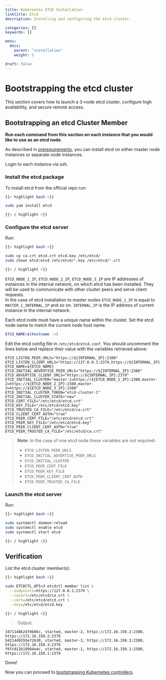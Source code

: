 ```yaml
---
title: Kubernetes ETCD Installation
linktitle: Etcd
description: Installing and configuring the etcd cluster.

categories: []
keywords: []

menu:
  docs:
    parent: "installation"
    weight: 5

draft: false
---
```


# Bootstrapping the etcd cluster
This section covers how to launch a 3-node etcd cluster, configure high availability, and secure remote access.

## Bootstrapping an etcd Cluster Member
**Run each command from this section on each instance that you would like to use as an etcd node**.

As described in [prerequirements](../prerequirements.md), you can install etcd on either master node instances or separate node instances.

Login to each instance via ssh.

### Install the etcd package

To install etcd from the official repo run:
```bash
{{< highlight bash >}}

sudo yum install etcd

{{< / highlight >}}
```

### Configure the etcd server

Run:
```bash
{{< highlight bash >}}

sudo cp ca.crt etcd.crt etcd.key /etc/etcd/
sudo chown etcd:etcd /etc/etcd/*.key /etc/etcd/*.crt

{{< / highlight >}}
```

`ETCD_NODE_1_IP`, `ETCD_NODE_2_IP`, `ETCD_NODE_3_IP` are IP addresses of instances in the internal network, on which etcd has been installed. They will be used to communicate with other cluster peers and serve client requests.  
In the case of etcd installation to master nodes `ETCD_NODE_1_IP` is equal to `MASTER_1_INTERNAL_IP` and so on.
`INTERNAL_IP` is the IP address of current instance in the internal network.

Each etcd node must have a unique name within the cluster. Set the etcd node name to match the current node host name.

```bash
ETCD_NAME=$(hostname -s)
```

Edit the etcd config file in `/etc/etcd/etcd.conf`. You should uncomment the lines below and replace their value with the variables retrieved above:
```
ETCD_LISTEN_PEER_URLS="https://${INTERNAL_IP}:2380"
ETCD_LISTEN_CLIENT_URLS="https://127.0.0.1:2379,https://${INTERNAL_IP}:2379"
ETCD_NAME=${ETCD_NAME}
ETCD_INITIAL_ADVERTISE_PEER_URLS="https://${INTERNAL_IP}:2380"
ETCD_ADVERTISE_CLIENT_URLS="https://${INTERNAL_IP}:2379"
ETCD_INITIAL_CLUSTER="master-1=https://${ETCD_NODE_1_IP}:2380,master-2=https://${ETCD_NODE_2_IP}:2380,master-3=https://${ETCD_NODE_3_IP}:2380"
ETCD_INITIAL_CLUSTER_TOKEN="etcd-cluster-1"
ETCD_INITIAL_CLUSTER_STATE="new"
ETCD_CERT_FILE="/etc/etcd/etcd.crt"
ETCD_KEY_FILE="/etc/etcd/etcd.key"
ETCD_TRUSTED_CA_FILE="/etc/etcd/ca.crt"
ETCD_CLIENT_CERT_AUTH="true"
ETCD_PEER_CERT_FILE="/etc/etcd/etcd.crt"
ETCD_PEER_KEY_FILE="/etc/etcd/etcd.key"
ETCD_PEER_CLIENT_CERT_AUTH="true"
ETCD_PEER_TRUSTED_CA_FILE="/etc/etcd/ca.crt"
```

> **Note**: In the case of one etcd node these variables are not required:
> - `ETCD_LISTEN_PEER_URLS`
> - `ETCD_INITIAL_ADVERTISE_PEER_URLS`
> - `ETCD_INITIAL_CLUSTER`
> - `ETCD_PEER_CERT_FILE`
> - `ETCD_PEER_KEY_FILE`
> - `ETCD_PEER_CLIENT_CERT_AUTH`
> - `ETCD_PEER_TRUSTED_CA_FILE`

### Launch the etcd server

Run:

```bash
{{< highlight bash >}}

sudo systemctl daemon-reload
sudo systemctl enable etcd
sudo systemctl start etcd

{{< / highlight >}}
```

## Verification
List the etcd cluster member(s):

```bash
{{< highlight bash >}}

sudo ETCDCTL_API=3 etcdctl member list \
  --endpoints=https://127.0.0.1:2379 \
  --cacert=/etc/etcd/ca.crt \
  --cert=/etc/etcd/etcd.crt \
  --key=/etc/etcd/etcd.key

{{< / highlight >}}
```

> Output:

```
3471148b2d70b86c, started, master-2, https://172.16.150.2:2380, https://172.16.150.2:2379
b4214d8293e72630, started, master-3, https://172.16.150.3:2380, https://172.16.150.3:2379
f6fc911b19984e4c, started, master-1, https://172.16.150.1:2380, https://172.16.150.1:2379
```

Done!

Now you can proceed to [bootstrapping Kubernetes controllers](/kubernetes/installation/5bootstrap-controllers).
